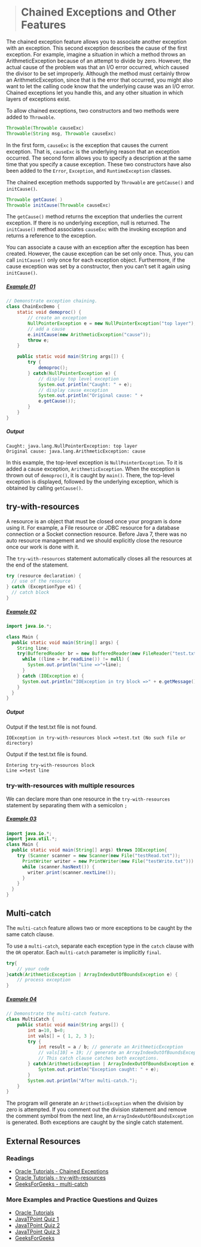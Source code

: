 ># Chained Exceptions and Other Features

The chained exception feature allows you to associate another exception with an exception. This second exception describes the cause of the first exception. For example, imagine a situation in which a method throws an ArithmeticException because of an attempt to divide by zero. However, the actual cause of the problem was that an I/O error occurred, which caused the divisor to be set improperly. Although the method must certainly throw an ArithmeticException, since that is the error that occurred, you might also want to let the calling code know that the underlying cause was an I/O error. Chained exceptions let you handle this, and any other situation in which layers of exceptions exist.

To allow chained exceptions, two constructors and two methods were added to `Throwable`.

```java
Throwable(Throwable causeExc)
Throwable(String msg, Throwable causeExc)
```

In the first form, `causeExc` is the exception that causes the current exception. That is, `causeExc` is the underlying reason that an exception occurred. The second form allows you to specify a description at the same time that you specify a cause exception. These two constructors have also been added to the `Error`, `Exception`, and `RuntimeException` classes.

The chained exception methods supported by `Throwable` are `getCause()` and `initCause()`.

```java
Throwable getCause( )
Throwable initCause(Throwable causeExc)
```
The `getCause()` method returns the exception that underlies the current exception. If there is no underlying exception, null is returned. The `initCause()` method associates `causeExc` with the invoking exception and returns a reference to the exception.

You can associate a cause with an exception after the exception has been created. However, the cause exception can be set only once. Thus, you can call `initCause()` only once for each exception object. Furthermore, if the cause exception was set by a constructor, then you can’t set it again using `initCause()`.

##### [Example 01](../20-Examples/13-Exception-Handling/07-Chained-Exception-and-Other-Features/Example-01/)

```java
// Demonstrate exception chaining.
class ChainExcDemo {
    static void demoproc() {
        // create an exception
        NullPointerException e = new NullPointerException("top layer");
        // add a cause
        e.initCause(new ArithmeticException("cause"));
        throw e;
    }

    public static void main(String args[]) {
        try {
            demoproc();
        } catch(NullPointerException e) {
            // display top level exception
            System.out.println("Caught: " + e);
            // display cause exception
            System.out.println("Original cause: " +
            e.getCause());
        }
    }
}
```

##### Output

    Caught: java.lang.NullPointerException: top layer
    Original cause: java.lang.ArithmeticException: cause

In this example, the top-level exception is `NullPointerException`. To it is added a cause exception, `ArithmeticException`. When the exception is thrown out of `demoproc()`, it is caught by `main()`. There, the top-level exception is displayed, followed by the underlying exception, which is obtained by calling `getCause()`.

## try-with-resources

A resource is an object that must be closed once your program is done using it. For example, a File resource or JDBC resource for a database connection or a Socket connection resource. Before Java 7, there was no auto resource management and we should explicitly close the resource once our work is done with it.

The `try-with-resources` statement automatically closes all the resources at the end of the statement. 

```java
try (resource declaration) {
  // use of the resource
} catch (ExceptionType e1) {
  // catch block
}
```

##### [Example 02](../20-Examples/13-Exception-Handling/07-Chained-Exception-and-Other-Features/Example-02/)

```java
import java.io.*;

class Main {
  public static void main(String[] args) {
    String line;
    try(BufferedReader br = new BufferedReader(new FileReader("test.txt"))) {
      while ((line = br.readLine()) != null) {
        System.out.println("Line =>"+line);
      }
    } catch (IOException e) {
      System.out.println("IOException in try block =>" + e.getMessage());
    }
  }
}
```

##### Output
Output if the test.txt file is not found.

    IOException in try-with-resources block =>test.txt (No such file or directory)

Output if the test.txt file is found.

    Entering try-with-resources block
    Line =>test line


### try-with-resources with multiple resources

We can declare more than one resource in the `try-with-resources` statement by separating them with a semicolon `;`

##### [Example 03](../20-Examples/13-Exception-Handling/07-Chained-Exception-and-Other-Features/Example-03/)

```java
import java.io.*;
import java.util.*;
class Main {
  public static void main(String[] args) throws IOException{
    try (Scanner scanner = new Scanner(new File("testRead.txt")); 
      PrintWriter writer = new PrintWriter(new File("testWrite.txt"))) {
      while (scanner.hasNext()) {
        writer.print(scanner.nextLine());
      }
    }
  }
}
```

## Multi-catch

The `multi-catch` feature allows two or more exceptions to be caught by the same catch clause. 

To use a `multi-catch`, separate each exception type in the `catch` clause with the `OR` operator. Each `multi-catch` parameter is implicitly `final`.

```java
try{
    // your code
}catch(ArithmeticException | ArrayIndexOutOfBoundsException e) {
    // process exception
}
```

##### [Example 04](../20-Examples/13-Exception-Handling/07-Chained-Exception-and-Other-Features/Example-04/)

```java
// Demonstrate the multi-catch feature.
class MultiCatch {
    public static void main(String args[]) {
        int a=10, b=0;
        int vals[] = { 1, 2, 3 };
        try {
            int result = a / b; // generate an ArithmeticException
            // vals[10] = 19; // generate an ArrayIndexOutOfBoundsException
            // This catch clause catches both exceptions.
        } catch(ArithmeticException | ArrayIndexOutOfBoundsException e) {
            System.out.println("Exception caught: " + e);
        }
        System.out.println("After multi-catch.");
    }
}
```

The program will generate an `ArithmeticException` when the division by zero is attempted. If you comment out the division statement and remove the comment symbol from the next line, an `ArrayIndexOutOfBoundsException` is generated. Both exceptions are caught by the single catch statement.

## External Resources

### Readings

* [Oracle Tutorials - Chained Exceptions](https://docs.oracle.com/javase/tutorial/essential/exceptions/chained.html)
* [Oracle Tutorials - try-with-resources](https://docs.oracle.com/javase/tutorial/essential/exceptions/tryResourceClose.html)
* [GeeksForGeeks - multi-catch](https://www.geeksforgeeks.org/multicatch-in-java/?ref=lbp)

### More Examples and Practice Questions and Quizes

* [Oracle Tutorials](https://docs.oracle.com/javase/tutorial/essential/exceptions/QandE/questions.html)
* [JavaTPoint Quiz 1](https://www.javatpoint.com/directload.jsp?val=89)
* [JavaTPoint Quiz 2](https://www.javatpoint.com/directload.jsp?val=96)
* [JavaTPoint Quiz 3](https://www.javatpoint.com/directload.jsp?val=101)
* [GeeksForGeeks](https://www.geeksforgeeks.org/output-java-program-set-12exception-handling/)